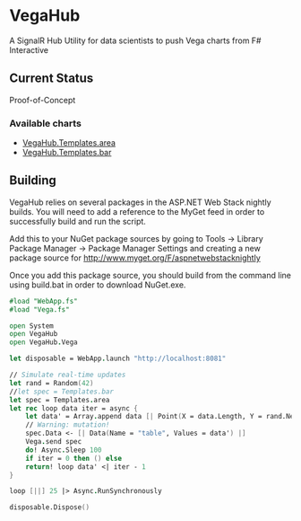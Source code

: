 VegaHub
=======

A SignalR Hub Utility for data scientists to push Vega charts from F# Interactive

Current Status
--------------

Proof-of-Concept

### Available charts

* [VegaHub.Templates.area](https://github.com/panesofglass/VegaHub/blob/master/src/Vega.fs#L132)
* [VegaHub.Templates.bar](https://github.com/panesofglass/VegaHub/blob/master/src/Vega.fs#L197)

Building
--------

VegaHub relies on several packages in the ASP.NET Web Stack nightly builds. You will need to add a reference to the MyGet feed in order to successfully build and run the script.

Add this to your NuGet package sources by going to Tools -> Library Package Manager -> Package Manager Settings and creating a new package source for http://www.myget.org/F/aspnetwebstacknightly

Once you add this package source, you should build from the command line using build.bat in order to download NuGet.exe.

``` fsharp
#load "WebApp.fs"
#load "Vega.fs"

open System
open VegaHub
open VegaHub.Vega

let disposable = WebApp.launch "http://localhost:8081"

// Simulate real-time updates
let rand = Random(42)
//let spec = Templates.bar
let spec = Templates.area
let rec loop data iter = async {
    let data' = Array.append data [| Point(X = data.Length, Y = rand.Next(0, 100)) |]
    // Warning: mutation!
    spec.Data <- [| Data(Name = "table", Values = data') |]
    Vega.send spec
    do! Async.Sleep 100
    if iter = 0 then () else
    return! loop data' <| iter - 1
}

loop [||] 25 |> Async.RunSynchronously

disposable.Dispose()
```
